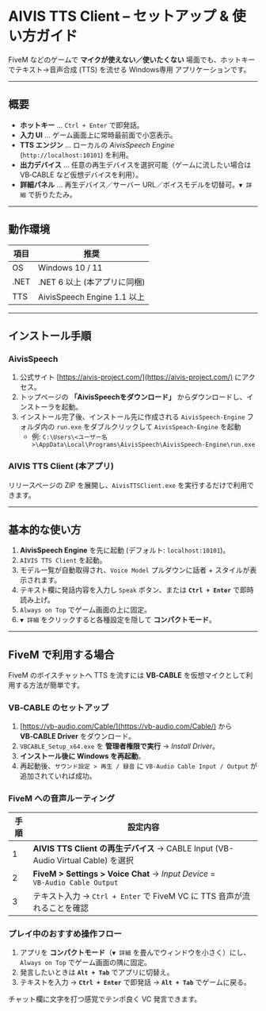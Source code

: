 # AIVIS TTS Client – セットアップ & 使い方ガイド

FiveM などのゲームで **マイクが使えない／使いたくない** 場面でも、ホットキーでテキスト→音声合成 (TTS) を流せる Windows専用 アプリケーションです。

---

## 概要

- **ホットキー** … `Ctrl + Enter` で即発話。
- **入力 UI** … ゲーム画面上に常時最前面で小窓表示。
- **TTS エンジン** … ローカルの *AivisSpeech Engine* (`http://localhost:10101`) を利用。
- **出力デバイス** … 任意の再生デバイスを選択可能（ゲームに流したい場合は VB‑CABLE など仮想デバイスを利用）。
- **詳細パネル** … 再生デバイス／サーバー URL／ボイスモデルを切替可。`▼ 詳細` で折りたたみ。

---

## 動作環境

| 項目   | 推奨                        |
| ---- | ------------------------- |
| OS   | Windows 10 / 11           |
| .NET | .NET 6 以上 (本アプリに同梱)       |
| TTS  | AivisSpeech Engine 1.1 以上 |

---

## インストール手順

### AivisSpeech

1. 公式サイト [https://aivis-project.com/](https://aivis-project.com/) にアクセス。
2. トップページの **「AivisSpeechをダウンロード」** からダウンロードし、インストーラを起動。
3. インストール完了後、インストール先に作成される `AivisSpeech-Engine` フォルダ内の `run.exe` をダブルクリックして `AivisSpeach-Engine` を起動
   - 例: `C:\Users\<ユーザー名>\AppData\Local\Programs\AivisSpeech\AivisSpeech-Engine\run.exe`

### AIVIS TTS Client (本アプリ)

リリースページの ZIP を展開し、`AivisTTSClient.exe` を実行するだけで利用できます。

---

## 基本的な使い方

1. **AivisSpeech Engine** を先に起動 (デフォルト: `localhost:10101`)。
2. `AIVIS TTS Client` を起動。
3. モデル一覧が自動取得され、`Voice Model` プルダウンに話者 + スタイルが表示されます。
4. テキスト欄に発話内容を入力し `Speak` ボタン、または **`Ctrl + Enter`** で即時読み上げ。
5. `Always on Top` でゲーム画面の上に固定。
6. `▼ 詳細` をクリックすると各種設定を隠して **コンパクトモード**。

---

## FiveM で利用する場合

FiveM のボイスチャットへ TTS を流すには **VB‑CABLE** を仮想マイクとして利用する方法が簡単です。

### VB‑CABLE のセットアップ

1. [https://vb-audio.com/Cable/](https://vb-audio.com/Cable/) から **VB‑CABLE Driver** をダウンロード。
2. `VBCABLE_Setup_x64.exe` を **管理者権限で実行** → *Install Driver*。
3. **インストール後に Windows を再起動**。
4. 再起動後、`サウンド設定 > 再生 / 録音` に `VB‑Audio Cable Input / Output` が追加されていれば成功。

### FiveM への音声ルーティング

| 手順 | 設定内容                                                                         |
| -- | ---------------------------------------------------------------------------- |
| 1  | **AIVIS TTS Client の再生デバイス** → CABLE Input (VB-Audio Virtual Cable) を選択      |
| 2  | **FiveM > Settings > Voice Chat** → *Input Device* = `VB‑Audio Cable Output` |
| 3  | テキスト入力 → `Ctrl + Enter` で FiveM VC に TTS 音声が流れることを確認                         |

### プレイ中のおすすめ操作フロー

1. アプリを **コンパクトモード**（`▼ 詳細` を畳んでウィンドウを小さく）にし、`Always on Top` でゲーム画面の隅に固定。
3. 発言したいときは **`Alt + Tab`** でアプリに切替え。
4. テキストを入力 → **`Ctrl + Enter`** で即発話 → **`Alt + Tab`** でゲームに戻る。

チャット欄に文字を打つ感覚でテンポ良く VC 発言できます。

